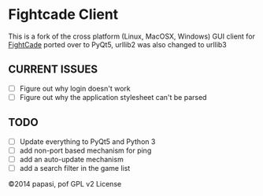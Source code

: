 # Fightcade Client

This is a fork of the cross platform (Linux,  MacOSX, Windows) GUI client for
[FightCade](http://www.fightcade.com) ported over to PyQt5, urllib2 was also changed to urllib3

## CURRENT ISSUES
- [ ] Figure out why login doesn't work
- [ ] Figure out why the application stylesheet can't be parsed

## TODO
- [ ] Update everything to PyQt5 and Python 3
- [ ] add non-port based mechanism for ping
- [ ] add an auto-update mechanism
- [ ] add a search filter in the game list

&copy;2014 papasi, pof GPL v2 License

